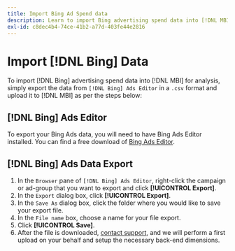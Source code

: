 ```yaml
---
title: Import Bing Ad Spend data
description: Learn to import Bing advertising spend data into [!DNL MBI] for analysis.
exl-id: c8dec4b4-74ce-41b2-a77d-403fe44e2816
---
```

# Import [!DNL Bing] Data

To import [!DNL Bing] advertising spend data into [!DNL MBI] for analysis, simply export the data from `[!DNL Bing] Ads Editor` in a `.csv` format and upload it to [!DNL MBI] as per the steps below:

## [!DNL Bing] Ads Editor

To export your Bing Ads data, you will need to have Bing Ads Editor installed. You can find a free download of [Bing Ads Editor](https://advertise.bingads.microsoft.com/en-us/bingads-editor).

## [!DNL Bing] Ads Data Export

1. In the `Browser` pane of `[!DNL Bing] Ads Editor`, right-click the campaign or ad-group that you want to export and click **[!UICONTROL Export]**.
1. In the `Export` dialog box, click **[!UICONTROL Export]**.
1. In the `Save As` dialog box, click the folder where you would like to save your export file.
1. In the `File name` box, choose a name for your file export.
1. Click **[!UICONTROL Save]**.
1. After the file is downloaded,  [contact support](https://experienceleague.adobe.com/docs/commerce-knowledge-base/kb/troubleshooting/miscellaneous/mbi-service-policies.html?lang=en), and we will perform a first upload on your behalf and setup the necessary back-end dimensions.
